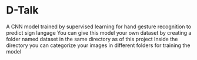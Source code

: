 # D-Talk
A CNN model trained by supervised learning for hand gesture recognition to predict sign langage
You can give this model your own dataset by creating a folder named dataset in the same directory as of this project
Inside the directory you can categorize your images in different folders for training the model
